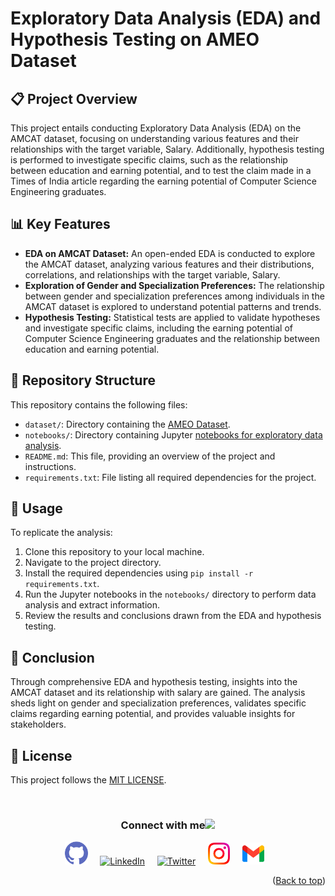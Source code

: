 # Exploratory Data Analysis (EDA) and Hypothesis Testing on AMEO Dataset

## 📋 Project Overview
This project entails conducting Exploratory Data Analysis (EDA) on the AMCAT dataset, focusing on understanding various features and their relationships with the target variable, Salary. Additionally, hypothesis testing is performed to investigate specific claims, such as the relationship between education and earning potential, and to test the claim made in a Times of India article regarding the earning potential of Computer Science Engineering graduates.

## 📊 Key Features
- **EDA on AMCAT Dataset:** An open-ended EDA is conducted to explore the AMCAT dataset, analyzing various features and their distributions, correlations, and relationships with the target variable, Salary.
- **Exploration of Gender and Specialization Preferences:** The relationship between gender and specialization preferences among individuals in the AMCAT dataset is explored to understand potential patterns and trends.
- **Hypothesis Testing:** Statistical tests are applied to validate hypotheses and investigate specific claims, including the earning potential of Computer Science Engineering graduates and the relationship between education and earning potential.

## 📂 Repository Structure

This repository contains the following files:
- `dataset/`: Directory containing the [AMEO Dataset](https://github.com/himanshu-03/Exploratory-Data-Analysis-of-AMEO-Dataset/tree/main/dataset).
- `notebooks/`: Directory containing Jupyter [notebooks for exploratory data analysis](https://github.com/himanshu-03/Exploratory-Data-Analysis-of-AMEO-Dataset/tree/main/notebooks).
- `README.md`: This file, providing an overview of the project and instructions.
- `requirements.txt`: File listing all required dependencies for the project.

## 🚀 Usage
To replicate the analysis:
1. Clone this repository to your local machine.
2. Navigate to the project directory.
3. Install the required dependencies using `pip install -r requirements.txt`.
4. Run the Jupyter notebooks in the `notebooks/` directory to perform data analysis and extract information.
5. Review the results and conclusions drawn from the EDA and hypothesis testing.

## 📝 Conclusion 
Through comprehensive EDA and hypothesis testing, insights into the AMCAT dataset and its relationship with salary are gained. The analysis sheds light on gender and specialization preferences, validates specific claims regarding earning potential, and provides valuable insights for stakeholders.

## 🪪 License
This project follows the [MIT LICENSE](https://choosealicense.com/licenses/mit/).

<br />

<div align="center">
<h3> Connect with me<a href="https://gifyu.com/image/Zy2f"><img src="https://github.com/milaan9/milaan9/blob/main/Handshake.gif" width="50px"></a>
</h3> 
<p align="center">
    <a href="https://www.github.com/himanshu-03" target="_blank" rel="noreferrer"><img alt="Github" width="37px" src="https://github.com/himanshu-03/himanshu-03/raw/main/assets/socials/github.png"></a> &nbsp&nbsp&nbsp
    <a href="https://www.linkedin.com/in/agarwal-himanshu" target="_blank"><img alt="LinkedIn" width="35px" src="https://cdn.iconscout.com/icon/free/png-512/free-linkedin-189-721962.png?f=webp&w=256"></a> &nbsp&nbsp&nbsp
    <a href="https://twitter.com/hiimanshu_03" target="_blank"><img alt="Twitter" width="35px" src="https://freelogopng.com/images/all_img/1690643777twitter-x%20logo-png-white.png"></a> &nbsp&nbsp&nbsp
    <a href="https://www.instagram.com/_._hiimanshu_._" target="_blank"><img alt="Instagram" width="35px" src="https://github.com/himanshu-03/himanshu-03/raw/main/assets/socials/instagram.png"></a> &nbsp&nbsp&nbsp
    <a href="mailto:himanshuaaagarwal2002@gmail.com" target="_blank"><img alt="Gmail" width="35px" src="https://github.com/himanshu-03/himanshu-03/raw/main/assets/socials/gmail.png"></a>&nbsp&nbsp&nbsp
<p align="right">(<a href="#top">Back to top</a>)</p>
</p> 
